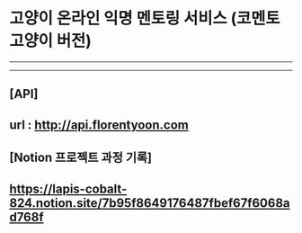 
# 고양이 온라인 익명 멘토링 서비스 (코멘토 고양이 버전)

------------
------------

## [API]
## url : http://api.florentyoon.com

## [Notion 프로젝트 과정 기록]
##  https://lapis-cobalt-824.notion.site/7b95f8649176487fbef67f6068ad768f
